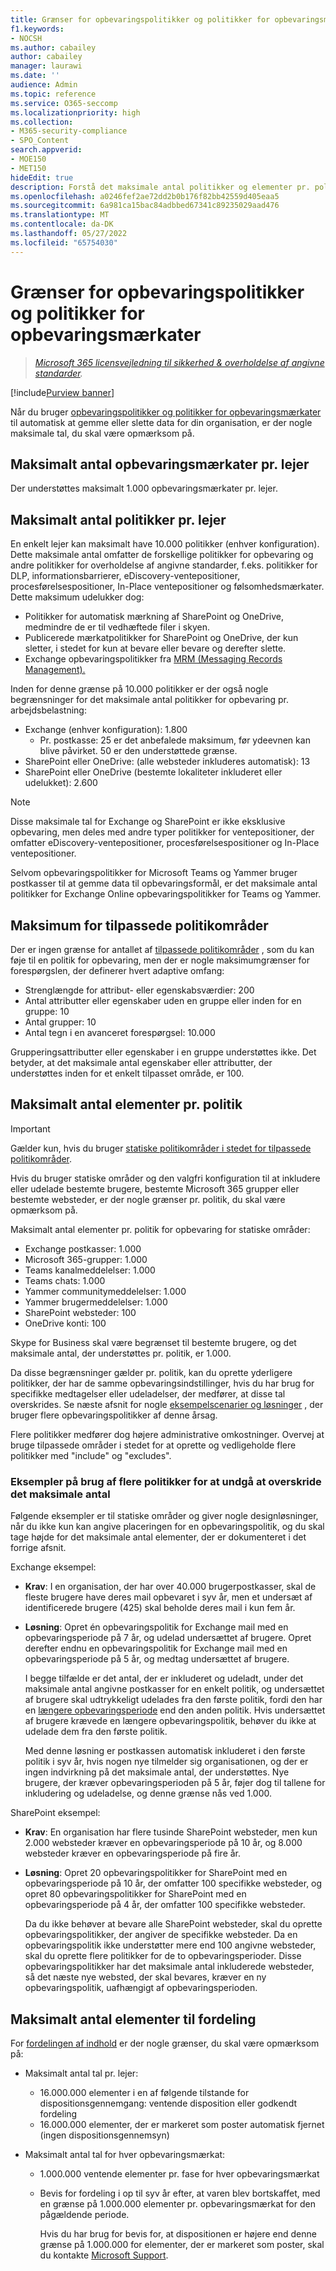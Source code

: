 ```yaml
---
title: Grænser for opbevaringspolitikker og politikker for opbevaringsmærkater
f1.keywords:
- NOCSH
ms.author: cabailey
author: cabailey
manager: laurawi
ms.date: ''
audience: Admin
ms.topic: reference
ms.service: O365-seccomp
ms.localizationpriority: high
ms.collection:
- M365-security-compliance
- SPO_Content
search.appverid:
- MOE150
- MET150
hideEdit: true
description: Forstå det maksimale antal politikker og elementer pr. politik for opbevaringspolitikker og politikker for opbevaringsmærkater
ms.openlocfilehash: a0246fef2ae72dd2b0b176f82bb42559d405eaa5
ms.sourcegitcommit: 6a981ca15bac84adbbed67341c89235029aad476
ms.translationtype: MT
ms.contentlocale: da-DK
ms.lasthandoff: 05/27/2022
ms.locfileid: "65754030"
---
```

# <a name="limits-for-retention-policies-and-retention-label-policies"></a>Grænser for opbevaringspolitikker og politikker for opbevaringsmærkater

>*[Microsoft 365 licensvejledning til sikkerhed & overholdelse af angivne standarder](/office365/servicedescriptions/microsoft-365-service-descriptions/microsoft-365-tenantlevel-services-licensing-guidance/microsoft-365-security-compliance-licensing-guidance).*

[!include[Purview banner](../includes/purview-rebrand-banner.md)]

Når du bruger [opbevaringspolitikker og politikker for opbevaringsmærkater](retention.md#retention-policies-and-retention-labels) til automatisk at gemme eller slette data for din organisation, er der nogle maksimale tal, du skal være opmærksom på.

## <a name="maximum-number-of-retention-labels-per-tenant"></a>Maksimalt antal opbevaringsmærkater pr. lejer

Der understøttes maksimalt 1.000 opbevaringsmærkater pr. lejer.

## <a name="maximum-number-of-policies-per-tenant"></a>Maksimalt antal politikker pr. lejer

En enkelt lejer kan maksimalt have 10.000 politikker (enhver konfiguration). Dette maksimale antal omfatter de forskellige politikker for opbevaring og andre politikker for overholdelse af angivne standarder, f.eks. politikker for DLP, informationsbarrierer, eDiscovery-ventepositioner, procesførelsespositioner, In-Place ventepositioner og følsomhedsmærkater. Dette maksimum udelukker dog:

- Politikker for automatisk mærkning af SharePoint og OneDrive, medmindre de er til vedhæftede filer i skyen.
- Publicerede mærkatpolitikker for SharePoint og OneDrive, der kun sletter, i stedet for kun at bevare eller bevare og derefter slette.
- Exchange opbevaringspolitikker fra [MRM (Messaging Records Management).](/exchange/security-and-compliance/messaging-records-management/messaging-records-management)

Inden for denne grænse på 10.000 politikker er der også nogle begrænsninger for det maksimale antal politikker for opbevaring pr. arbejdsbelastning:

- Exchange (enhver konfiguration): 1.800
  - Pr. postkasse: 25 er det anbefalede maksimum, før ydeevnen kan blive påvirket. 50 er den understøttede grænse.
- SharePoint eller OneDrive: (alle websteder inkluderes automatisk): 13
- SharePoint eller OneDrive (bestemte lokaliteter inkluderet eller udelukket): 2.600

> [!NOTE]
> Disse maksimale tal for Exchange og SharePoint er ikke eksklusive opbevaring, men deles med andre typer politikker for ventepositioner, der omfatter eDiscovery-ventepositioner, procesførelsespositioner og In-Place ventepositioner.

Selvom opbevaringspolitikker for Microsoft Teams og Yammer bruger postkasser til at gemme data til opbevaringsformål, er det maksimale antal politikker for Exchange Online opbevaringspolitikker for Teams og Yammer.

## <a name="maximums-for-adaptive-policy-scopes"></a>Maksimum for tilpassede politikområder

Der er ingen grænse for antallet af [tilpassede politikområder](retention.md#adaptive-or-static-policy-scopes-for-retention) , som du kan føje til en politik for opbevaring, men der er nogle maksimumgrænser for forespørgslen, der definerer hvert adaptive omfang:

- Strenglængde for attribut- eller egenskabsværdier: 200
- Antal attributter eller egenskaber uden en gruppe eller inden for en gruppe: 10
- Antal grupper: 10
- Antal tegn i en avanceret forespørgsel: 10.000

Grupperingsattributter eller egenskaber i en gruppe understøttes ikke. Det betyder, at det maksimale antal egenskaber eller attributter, der understøttes inden for et enkelt tilpasset område, er 100.

## <a name="maximum-number-of-items-per-policy"></a>Maksimalt antal elementer pr. politik

> [!IMPORTANT]
> Gælder kun, hvis du bruger [statiske politikområder i stedet for tilpassede politikområder](retention.md#adaptive-or-static-policy-scopes-for-retention).

Hvis du bruger statiske områder og den valgfri konfiguration til at inkludere eller udelade bestemte brugere, bestemte Microsoft 365 grupper eller bestemte websteder, er der nogle grænser pr. politik, du skal være opmærksom på.

Maksimalt antal elementer pr. politik for opbevaring for statiske områder:

- Exchange postkasser: 1.000
- Microsoft 365-grupper: 1.000
- Teams kanalmeddelelser: 1.000
- Teams chats: 1.000
- Yammer communitymeddelelser: 1.000
- Yammer brugermeddelelser: 1.000
- SharePoint websteder: 100
- OneDrive konti: 100

Skype for Business skal være begrænset til bestemte brugere, og det maksimale antal, der understøttes pr. politik, er 1.000.

Da disse begrænsninger gælder pr. politik, kan du oprette yderligere politikker, der har de samme opbevaringsindstillinger, hvis du har brug for specifikke medtagelser eller udeladelser, der medfører, at disse tal overskrides. Se næste afsnit for nogle [eksempelscenarier og løsninger](#examples-of-using-multiple-policies-to-avoid-exceeding-maximum-numbers) , der bruger flere opbevaringspolitikker af denne årsag.

Flere politikker medfører dog højere administrative omkostninger. Overvej at bruge tilpassede områder i stedet for at oprette og vedligeholde flere politikker med "include" og "excludes".

### <a name="examples-of-using-multiple-policies-to-avoid-exceeding-maximum-numbers"></a>Eksempler på brug af flere politikker for at undgå at overskride det maksimale antal

Følgende eksempler er til statiske områder og giver nogle designløsninger, når du ikke kun kan angive placeringen for en opbevaringspolitik, og du skal tage højde for det maksimale antal elementer, der er dokumenteret i det forrige afsnit.

Exchange eksempel:

- **Krav**: I en organisation, der har over 40.000 brugerpostkasser, skal de fleste brugere have deres mail opbevaret i syv år, men et undersæt af identificerede brugere (425) skal beholde deres mail i kun fem år.

- **Løsning**: Opret én opbevaringspolitik for Exchange mail med en opbevaringsperiode på 7 år, og udelad undersættet af brugere. Opret derefter endnu en opbevaringspolitik for Exchange mail med en opbevaringsperiode på 5 år, og medtag undersættet af brugere.

    I begge tilfælde er det antal, der er inkluderet og udeladt, under det maksimale antal angivne postkasser for en enkelt politik, og undersættet af brugere skal udtrykkeligt udelades fra den første politik, fordi den har en [længere opbevaringsperiode](retention.md#the-principles-of-retention-or-what-takes-precedence) end den anden politik. Hvis undersættet af brugere krævede en længere opbevaringspolitik, behøver du ikke at udelade dem fra den første politik.

    Med denne løsning er postkassen automatisk inkluderet i den første politik i syv år, hvis nogen nye tilmelder sig organisationen, og der er ingen indvirkning på det maksimale antal, der understøttes. Nye brugere, der kræver opbevaringsperioden på 5 år, føjer dog til tallene for inkludering og udeladelse, og denne grænse nås ved 1.000.

SharePoint eksempel:

- **Krav**: En organisation har flere tusinde SharePoint websteder, men kun 2.000 websteder kræver en opbevaringsperiode på 10 år, og 8.000 websteder kræver en opbevaringsperiode på fire år.

- **Løsning**: Opret 20 opbevaringspolitikker for SharePoint med en opbevaringsperiode på 10 år, der omfatter 100 specifikke websteder, og opret 80 opbevaringspolitikker for SharePoint med en opbevaringsperiode på 4 år, der omfatter 100 specifikke websteder.

    Da du ikke behøver at bevare alle SharePoint websteder, skal du oprette opbevaringspolitikker, der angiver de specifikke websteder. Da en opbevaringspolitik ikke understøtter mere end 100 angivne websteder, skal du oprette flere politikker for de to opbevaringsperioder. Disse opbevaringspolitikker har det maksimale antal inkluderede websteder, så det næste nye websted, der skal bevares, kræver en ny opbevaringspolitik, uafhængigt af opbevaringsperioden.

## <a name="maximum-number-of-items-for-disposition"></a>Maksimalt antal elementer til fordeling

For [fordelingen af indhold](disposition.md) er der nogle grænser, du skal være opmærksom på:

- Maksimalt antal tal pr. lejer:
  - 16.000.000 elementer i en af følgende tilstande for dispositionsgennemgang: ventende disposition eller godkendt fordeling
  - 16.000.000 elementer, der er markeret som poster automatisk fjernet (ingen dispositionsgennemsyn)

- Maksimalt antal tal for hver opbevaringsmærkat:
  - 1.000.000 ventende elementer pr. fase for hver opbevaringsmærkat
  - Bevis for fordeling i op til syv år efter, at varen blev bortskaffet, med en grænse på 1.000.000 elementer pr. opbevaringsmærkat for den pågældende periode.

    Hvis du har brug for bevis for, at dispositionen er højere end denne grænse på 1.000.000 for elementer, der er markeret som poster, skal du kontakte [Microsoft Support](../admin/get-help-support.md).
